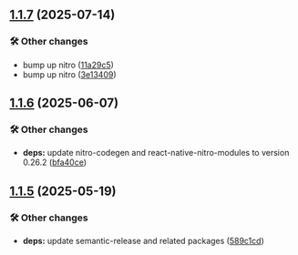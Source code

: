 ## [1.1.7](https://github.com/patrickkabwe/react-native-nitro-in-app-browser/compare/v1.1.6...v1.1.7) (2025-07-14)

### 🛠️ Other changes

* bump up nitro ([11a29c5](https://github.com/patrickkabwe/react-native-nitro-in-app-browser/commit/11a29c53621605d849640ff0651dcdeb10f26bff))
* bump up nitro ([3e13409](https://github.com/patrickkabwe/react-native-nitro-in-app-browser/commit/3e13409f824532d0aad6271c774f3e0c52d4dd65))

## [1.1.6](https://github.com/patrickkabwe/react-native-nitro-in-app-browser/compare/v1.1.5...v1.1.6) (2025-06-07)

### 🛠️ Other changes

* **deps:** update nitro-codegen and react-native-nitro-modules to version 0.26.2 ([bfa40ce](https://github.com/patrickkabwe/react-native-nitro-in-app-browser/commit/bfa40ce9ee07a98812f5b0060a58650088872ed0))

## [1.1.5](https://github.com/patrickkabwe/react-native-nitro-in-app-browser/compare/v1.1.4...v1.1.5) (2025-05-19)

### 🛠️ Other changes

* **deps:** update semantic-release and related packages ([589c1cd](https://github.com/patrickkabwe/react-native-nitro-in-app-browser/commit/589c1cda87a71520e3017051a5a0143461c30f23))
